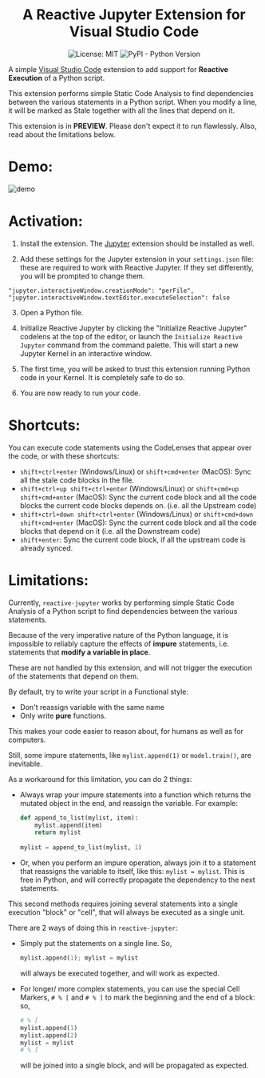 



<h1 style="text-align: center;">A Reactive Jupyter Extension for Visual Studio Code</h1>


<p align="center">
<img alt="License: MIT" src="https://img.shields.io/badge/License-MIT-yellow.svg">
<img alt="PyPI - Python Version" src="https://img.shields.io/pypi/pyversions/networkx">
</p>



A simple [Visual Studio Code](https://code.visualstudio.com/) extension to add support for **Reactive Execution** of a Python script.


This extension performs simple Static Code Analysis to find dependencies between the various statements in a Python script. When you modify a line, it will be marked as Stale together with all the lines that depend on it.

This extension is in **PREVIEW**. Please don't expect it to run flawlessly. Also, read about the limitations below.


# Demo:


![demo](https://github.com/micoloth/vscode-reactive-jupyter/assets/12880257/0e713fd5-ea46-498e-866f-f5c5aa18658b)


# Activation:

  1. Install the extension. The [Jupyter](https://marketplace.visualstudio.com/items?itemName=ms-toolsai.jupyter) extension should be installed as well.

  2. Add these settings for the Jupyter extension in your `settings.json` file: these are required to work with Reactive Jupyter. If they set differently, you will be prompted to change them.

    "jupyter.interactiveWindow.creationMode": "perFile",
    "jupyter.interactiveWindow.textEditor.executeSelection": false
    

  3. Open a Python file.
  
  4. Initialize Reactive Jupyter by clicking the "Initialize Reactive Jupyter" codelens at the top of the editor, or launch the `Initialize Reactive Jupyter` command from the command palette.  This will start a new Jupyter Kernel in an interactive window.

  5. The first time, you will be asked to trust this extension running Python code in your Kernel. It is completely safe to do so.

  6. You are now ready to run your code.

# Shortcuts:

You can execute code statements using the CodeLenses that appear over the code, or with these shortcuts:

  -  `shift+ctrl+enter` (Windows/Linux) or `shift+cmd+enter` (MacOS): Sync all the stale code blocks in the file.
  - `shift+ctrl+up shift+ctrl+enter` (Windows/Linux) or `shift+cmd+up shift+cmd+enter` (MacOS): Sync the current code block and all the code blocks the current code blocks depends on. (i.e. all the Upstream code)
  - `shift+ctrl+down shift+ctrl+enter` (Windows/Linux) or `shift+cmd+down shift+cmd+enter` (MacOS): Sync the current code block and all the code blocks that depend on it (i.e. all the Downstream code)
  - `shift+enter`: Sync the current code block, if all the upstream code is already synced.


# Limitations:

Currently, `reactive-jupyter` works by performing simple Static Code Analysis of a Python script to find dependencies between the various statements.

Because of the very imperative nature of the Python language, it is impossible to reliably capture the effects of **impure** statements, i.e. statements that **modify a variable in place**.

These are not handled by this extension, and will not trigger the execution of the statements that depend on them.

By default, try to write your script in a Functional style:
 - Don't reassign variable with the same name
 - Only write **pure** functions.

This makes your code easier to reason about, for humans as well as for computers.

Still, some impure statements, like `mylist.append(1)` or `model.train()`, are inevitable. 

As a workaround for this limitation, you can do 2 things:
 - Always wrap your impure statements into a function which returns the mutated object in the end, and reassign the variable. For example:

    ```python
    def append_to_list(mylist, item):
        mylist.append(item)
        return mylist
      
    mylist = append_to_list(mylist, 1)
    ```

 - Or, when you perform an impure operation, always join it to a statement that reassigns the variable to itself, like this: `mylist = mylist`. This is free in Python, and will correctly propagate the dependency to the next statements.

This second methods requires joining several statements into a single execution "block" or "cell", that will always be executed as a single unit.

There are 2 ways of doing this in `reactive-jupyter`:

 - Simply put the statements on a single line. So, 
  
      ```python
      mylist.append(1); mylist = mylist
      ```

    will always be executed together, and will work as expected.
  
 - For longer/ more complex statements, you can use the special Cell Markers, `# % [` and `# % ]` to mark the beginning and the end of a block: so, 
  
      ```python
      # % [
      mylist.append(1)
      mylist.append(2)
      mylist = mylist
      # % ]
      ```

    will be joined into a single block, and will be propagated as expected.

